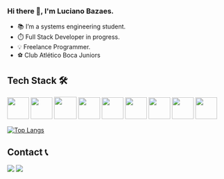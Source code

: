 ### Hi there 👋, I'm Luciano Bazaes.


- 📚 I’m a systems engineering student.
- ⏱️ Full Stack Developer in progress.
- 💡 Freelance Programmer.
- ⚽ Club Atlético Boca Juniors


## Tech Stack 🛠️
<img height=50rem width=50rem src="https://cdn.jsdelivr.net/gh/devicons/devicon/icons/html5/html5-original.svg" /> <img height=50rem width=50rem src="https://cdn.jsdelivr.net/gh/devicons/devicon/icons/css3/css3-original.svg" /> <img height=51rem width=52rem src="https://icon-library.com/images/javascript-icon-png/javascript-icon-png-23.jpg" /> <img height=50rem width=50rem src="https://cdn.jsdelivr.net/gh/devicons/devicon/icons/java/java-original-wordmark.svg" />
<img height=50rem width=50rem src="https://icon-library.com/images/react-icon/react-icon-29.jpg" /> <img 
height=50rem width=50rem src="https://cdn.jsdelivr.net/gh/devicons/devicon/icons/nodejs/nodejs-original.svg" /> <img height=50rem width=50rem src="https://cdn.jsdelivr.net/gh/devicons/devicon/icons/bootstrap/bootstrap-original.svg" />
<img height=50rem width=50rem  src="https://cdn.jsdelivr.net/gh/devicons/devicon/icons/git/git-original.svg" />
<img height=50rem width=50rem src="https://cdn.jsdelivr.net/gh/devicons/devicon/icons/vscode/vscode-original-wordmark.svg" />

[![Top Langs](https://github-readme-stats.vercel.app/api/top-langs/?username=anuraghazra&theme=radical&hide=GLSL,astro,rust,go)](https://github.com/anuraghazra/github-readme-stats)
          

##  Contact 📞
<a href = "mailto:lucho.bazaes@gmail.com"><img src="https://img.shields.io/badge/Gmail-D14836?style=for-the-badge&logo=gmail&logoColor=white" target="_blank"></a>
  <a href="https://www.linkedin.com/in/lucianobazaes/" target="_blank"><img src="https://img.shields.io/badge/-LinkedIn-%230077B5?style=for-the-badge&logo=linkedin&logoColor=white" target="_blank"></a> 
  


          
          
          
          
